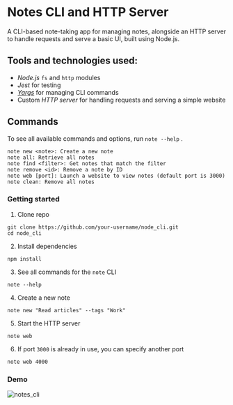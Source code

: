 # Notes CLI and HTTP Server

A CLI-based note-taking app for managing notes, alongside an HTTP server to handle requests and serve a basic UI, built using Node.js.


## Tools and technologies used:

- *Node.js* `fs` and `http` modules
- *Jest* for testing
- *[Yargs](https://www.npmjs.com/package/yargs)* for managing CLI commands
- Custom *HTTP server* for handling requests and serving a simple website

## Commands

To see all available commands and options, run `note --help` .
```
note new <note>: Create a new note
note all: Retrieve all notes
note find <filter>: Get notes that match the filter
note remove <id>: Remove a note by ID
note web [port]: Launch a website to view notes (default port is 3000)
note clean: Remove all notes
```

### Getting started
1. Clone repo
```
git clone https://github.com/your-username/node_cli.git
cd node_cli
```
2. Install dependencies
```
npm install
```
3. See all commands for the `note` CLI
```
note --help
```
4. Create a new note
```
note new "Read articles" --tags "Work"
```
5. Start the HTTP server
```
note web
```
6. If port `3000` is already in use, you can specify another port
```
note web 4000
```

### Demo

![notes_cli](https://github.com/user-attachments/assets/4a46627c-7af5-45a1-9e2a-20ca516170a1)

